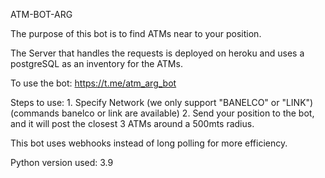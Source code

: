 ATM-BOT-ARG


The purpose of this bot is to find ATMs near to your position.

The Server that handles the requests is deployed on heroku and uses a postgreSQL as an inventory for the ATMs.

To use the bot: https://t.me/atm_arg_bot 

Steps to use:
    1. Specify Network (we only support "BANELCO" or "LINK") (commands banelco or link are available)
    2. Send your position to the bot, and it will post the closest 3 ATMs around a 500mts radius.

This bot uses webhooks instead of long polling for more efficiency.

Python version used: 3.9


